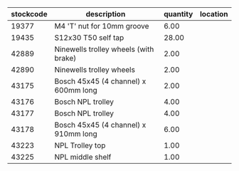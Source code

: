 |stockcode|description|quantity|location|
|---------|-----------|--------|--------|
|19377|M4 'T' nut for 10mm groove|6.00||
|19435|S12x30 T50 self tap|28.00||
|42889|Ninewells trolley wheels (with brake)|2.00||
|42890|Ninewells trolley wheels|2.00||
|43175|Bosch 45x45 (4 channel) x 600mm long|2.00||
|43176|Bosch NPL trolley|4.00||
|43177|Bosch NPL trolley|4.00||
|43178|Bosch 45x45 (4 channel) x 910mm long|6.00||
|43223|NPL Trolley top|1.00||
|43225|NPL middle shelf|1.00||
